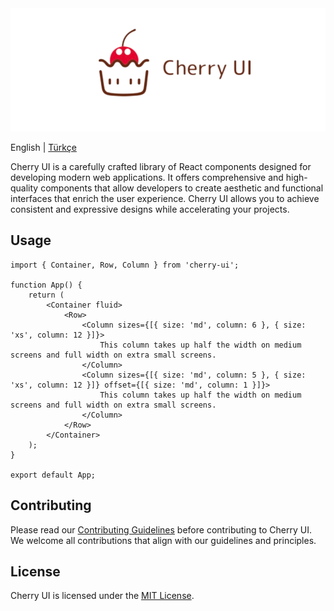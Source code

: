 <img src="./public/img.png">

English | [Türkçe]()

Cherry UI is a carefully crafted library of React components designed for developing modern web applications. It offers comprehensive and high-quality components that allow developers to create aesthetic and functional interfaces that enrich the user experience. Cherry UI allows you to achieve consistent and expressive designs while accelerating your projects.

## Usage
```tsx
import { Container, Row, Column } from 'cherry-ui';

function App() {
    return (
        <Container fluid>
            <Row>
                <Column sizes={[{ size: 'md', column: 6 }, { size: 'xs', column: 12 }]}>
                    This column takes up half the width on medium screens and full width on extra small screens.
                </Column>
                <Column sizes={[{ size: 'md', column: 5 }, { size: 'xs', column: 12 }]} offset={[{ size: 'md', column: 1 }]}>
                    This column takes up half the width on medium screens and full width on extra small screens.
                </Column>
            </Row>
        </Container>
    );
}

export default App;
```

## Contributing

Please read our [Contributing Guidelines](./CONTRIBUTING.md) before contributing to Cherry UI. We welcome all contributions that align with our guidelines and principles.

## License

Cherry UI is licensed under the [MIT License](./LICENSE).

